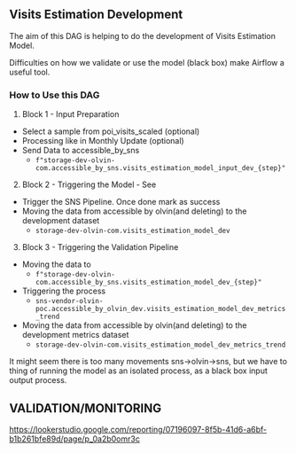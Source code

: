 ## Visits Estimation Development
The aim of this DAG is helping to do the development of Visits Estimation Model.

Difficulties on how we validate or use the model (black box) make Airflow a useful tool.

### How to Use this DAG
1. Block 1 - Input Preparation
- Select a sample from poi_visits_scaled (optional)
- Processing like in Monthly Update (optional)
- Send Data to accessible_by_sns
    - `f"storage-dev-olvin-com.accessible_by_sns.visits_estimation_model_input_dev_{step}"`
2. Block 2 - Triggering the Model - See
- Trigger the SNS Pipeline. Once done mark as success
- Moving the data from accessible by olvin(and deleting) to the development dataset
    - `storage-dev-olvin-com.visits_estimation_model_dev`

3. Block 3 - Triggering the Validation Pipeline
- Moving the data to 
    - `f"storage-dev-olvin-com.accessible_by_sns.visits_estimation_model_dev_{step}"`
- Triggering the process
    - `sns-vendor-olvin-poc.accessible_by_olvin_dev.visits_estimation_model_dev_metrics_trend`
- Moving the data from accessible by olvin(and deleting) to the development metrics dataset
    - `storage-dev-olvin-com.visits_estimation_model_dev_metrics_trend`

It might seem there is too many movements sns->olvin->sns, but we have to thing of running the model as an isolated process, as a black box input output process.



## VALIDATION/MONITORING
https://lookerstudio.google.com/reporting/07196097-8f5b-41d6-a6bf-b1b261bfe89d/page/p_0a2b0omr3c
